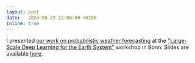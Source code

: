 ```yaml
---
layout: post
date:   2024-08-29 12:00:00 +0200
inline: true
---
```

I presented [our work on probabilistic weather forecasting](https://arxiv.org/abs/2406.04759) at the ["Large-Scale Deep Learning for the Earth System"](https://cesoc.net/workshop-on-large-scale-deep-learning-for-the-earth-system/) workshop in Bonn. Slides are available [here](/assets/pdf/lsdl4es_24_slides.pdf).
